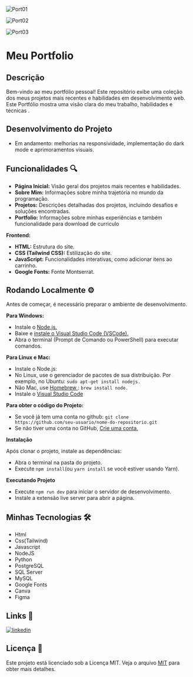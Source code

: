 
![Port01](https://github.com/user-attachments/assets/afdc2884-1480-49ef-a25a-f9ffc6b1fb2f)

![Port02](https://github.com/user-attachments/assets/dc8d8e8b-3c4a-49c0-b11d-a7d35410aa9a)

![Port03](https://github.com/user-attachments/assets/2cea0c8d-0962-4084-b939-3eb62d14a99e)


# Meu Portfolio 


## Descrição 

Bem-vindo ao meu portfólio pessoal! Este repositório exibe uma coleção dos meus projetos mais recentes e habilidades em desenvolvimento web. Este Portfólio mostra uma visão clara do meu trabalho, habilidades e técnicas .

## Desenvolvimento do Projeto

- Em andamento: melhorias na responsividade, implementação do dark mode e aprimoramentos visuais.

## Funcionalidades 🔍
- **Página Inicial:** Visão geral dos projetos mais recentes e habilidades.
- **Sobre Mim:** Informações sobre minha trajetória no mundo da programação.
- **Projetos:** Descrições detalhadas dos projetos, incluindo desafios e soluções encontradas.
- **Portfolio:** Informações sobre minhas experiências e também funcionalidade para download de curriculo

**Frontend:**
- **HTML:** Estrutura do site.
- **CSS (Tailwind CSS):** Estilização do site.
- **JavaScript:** Funcionalidades interativas, como adicionar itens ao carrinho.
- **Google Fonts:** Fonte Montserrat.
  
## Rodando Localmente ⚙️

Antes de começar, é necessário preparar o ambiente de desenvolvimento.

**Para Windows:**
- Instale o [Node.js.](https://nodejs.org/en)
- Baixe e [instale o Visual Studio Code (VSCode).](https://code.visualstudio.com/)
- Abra o terminal (Prompt de Comando ou PowerShell) para executar comandos.

**Para Linux e Mac:**
- Instale o Node.js:
- No Linux, use o gerenciador de pacotes de sua distribuição. Por exemplo, no Ubuntu: ```sudo apt-get install nodejs.```
- Não Mac, use [Homebrew ](https://brew.sh/): ```brew install node.```
- Instale o [Visual Studio Code](https://code.visualstudio.com/)

**Para obter o código do Projeto:**
- Se você já tem uma conta no github: ```git clone https://github.com/seu-usuario/nome-do-repositorio.git```
- Se não tiver uma conta no GitHub, [Crie uma conta.](https://github.com/)

**Instalação**

Após clonar o projeto, instale as dependências:
- Abra o terminal na pasta do projeto.
- Execute ```npm install```(ou ```yarn install``` se você estiver usando Yarn).

**Executando Projeto**

- Execute ```npm run dev``` para iniciar o servidor de desenvolvimento.
- Instale a extensão live server para abrir a página.

## Minhas Tecnologias 🛠️

- Html
- Css(Tailwind)
- Javascript
- NodeJS
- Python
- PostgreSQL
- SQL Server
- MySQL
- Google Fonts
- Canva
- Figma

## Links 🔗 
[![linkedin](https://img.shields.io/badge/linkedin-0A66C2?style=for-the-badge&logo=linkedin&logoColor=white)](https://www.linkedin.com/in/roni-xavier-junior-31956522b)

## Licença 📝 

Este projeto está licenciado sob a Licença MIT. Veja o arquivo [MIT](https://choosealicense.com/licenses/mit/) para obter mais detalhes.
